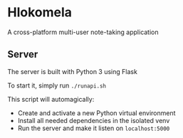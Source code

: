 # Hlokomela

A cross-platform multi-user note-taking application

## Server

The server is built with Python 3 using Flask

To start it, simply run `./runapi.sh`

This script will automagically:
- Create and activate a new Python virtual environment
- Install all needed dependencies in the isolated venv
- Run the server and make it listen on `localhost:5000`
